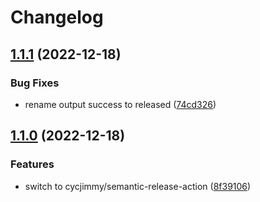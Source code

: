 # Changelog

## [1.1.1](https://github.com/cihelper/action-semanticrelease-npm/compare/v1.1.0...v1.1.1) (2022-12-18)


### Bug Fixes

* rename output success to released ([74cd326](https://github.com/cihelper/action-semanticrelease-npm/commit/74cd32682915ce0fd839799d86505cceeed40619))

## [1.1.0](https://github.com/cihelper/action-semanticrelease-npm/compare/v1.0.1...v1.1.0) (2022-12-18)


### Features

* switch to cycjimmy/semantic-release-action ([8f39106](https://github.com/cihelper/action-semanticrelease-npm/commit/8f391061d37c367f591df7cd2f11df1639fc104e))
